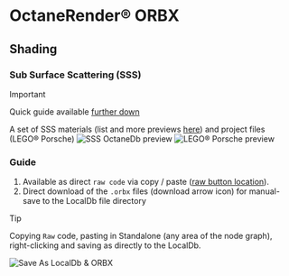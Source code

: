 # OctaneRender® ORBX

## Shading
### Sub Surface Scattering (SSS)

> [!IMPORTANT]
> Quick guide available [further down](https://github.com/skientia/ORBX/new/main/Shading/SSS#guide)

A set of SSS materials (list and more previews [here](https://skientia.co/octanerender/sss)) and project files (LEGO® Porsche)
![SSS OctaneDb preview](https://images.squarespace-cdn.com/content/v1/608815d80fda1f2c79e48753/afea4de4-6691-4945-9dee-070c6c26b1af/octane_universal_mtl_sss_jade_demo.jpeg)
![LEGO® Porsche preview](https://images.squarespace-cdn.com/content/v1/608815d80fda1f2c79e48753/1704131923627-GLNVT0G5ORF6OHGUU5GN/porsche-lego-sss-octane-wide.jpg)

### Guide
1. Available as direct `raw code` via copy / paste ([raw button location](https://docs.github.com/assets/cb-67542/mw-1440/images/help/repository/raw-file-button.webp)).
2. Direct download of the `.orbx` files (download arrow icon) for manual-save to the LocalDb file directory

> [!TIP]
> Copying `Raw` code, pasting in Standalone (any area of the node graph), right-clicking and saving as directly to the LocalDb.

![Save As LocalDb & ORBX](https://images.squarespace-cdn.com/content/v1/608815d80fda1f2c79e48753/69cae674-969b-4ad9-8792-260fce55066c/octane-standalone-save-as-localdb-orbx.jpeg)
